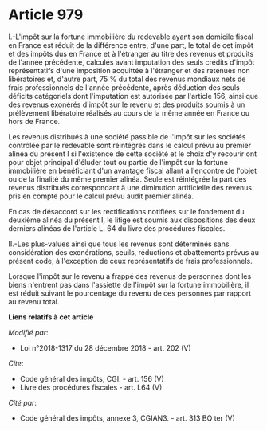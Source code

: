 # Article 979

I.-L'impôt sur la fortune immobilière du redevable ayant son domicile fiscal en France est réduit de la différence entre,
d'une part, le total de cet impôt et des impôts dus en France et à l'étranger au titre des revenus et produits de l'année
précédente, calculés avant imputation des seuls crédits d'impôt représentatifs d'une imposition acquittée à l'étranger et des
retenues non libératoires et, d'autre part, 75 % du total des revenus mondiaux nets de frais professionnels de l'année
précédente, après déduction des seuls déficits catégoriels dont l'imputation est autorisée par l'article 156, ainsi que des
revenus exonérés d'impôt sur le revenu et des produits soumis à un prélèvement libératoire réalisés au cours de la même année
en France ou hors de France. 

Les revenus distribués à une société passible de l'impôt sur les sociétés contrôlée par le redevable sont réintégrés dans le
calcul prévu au premier alinéa du présent I si l'existence de cette société et le choix d'y recourir ont pour objet principal
d'éluder tout ou partie de l'impôt sur la fortune immobilière en bénéficiant d'un avantage fiscal allant à l'encontre de
l'objet ou de la finalité du même premier alinéa. Seule est réintégrée la part des revenus distribués correspondant à une
diminution artificielle des revenus pris en compte pour le calcul prévu audit premier alinéa. 

En cas de désaccord sur les rectifications notifiées sur le fondement du deuxième alinéa du présent I, le litige est soumis
aux dispositions des deux derniers alinéas de l'article L. 64 du livre des procédures fiscales. 

II.-Les plus-values ainsi que tous les revenus sont déterminés sans considération des exonérations, seuils, réductions et
abattements prévus au présent code, à l'exception de ceux représentatifs de frais professionnels. 

Lorsque l'impôt sur le revenu a frappé des revenus de personnes dont les biens n'entrent pas dans l'assiette de l'impôt sur
la fortune immobilière, il est réduit suivant le pourcentage du revenu de ces personnes par rapport au revenu total.

**Liens relatifs à cet article**

_Modifié par_:

  - Loi n°2018-1317 du 28 décembre 2018 - art. 202 (V)

_Cite_:

  - Code général des impôts, CGI. - art. 156 (V)
  - Livre des procédures fiscales - art. L64 (V)

_Cité par_:

  - Code général des impôts, annexe 3, CGIAN3. - art. 313 BQ ter (V)
